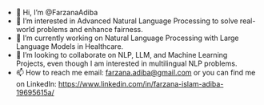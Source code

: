- 👋 Hi, I’m @FarzanaAdiba
- 👀 I’m interested in Advanced Natural Language Processing to solve real-world problems and enhance fairness.
- 🌱 I’m currently working on Natural Language Processing with Large Language Models in Healthcare.
- 💞️ I’m looking to collaborate on NLP, LLM, and Machine Learning Projects, even though I am interested in multilingual NLP problems.
- 📫 How to reach me email: farzana.adiba@gmail.com or you can find me on LinkedIn: https://www.linkedin.com/in/farzana-islam-adiba-19695615a/

<!---
FarzanaAdiba/FarzanaAdiba is a ✨ special ✨ repository because its `README.md` (this file) appears on your GitHub profile.
You can click the Preview link to take a look at your changes.
--->

